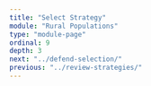 ```yaml
---
title: "Select Strategy"
module: "Rural Populations"
type: "module-page"
ordinal: 9
depth: 3
next: "../defend-selection/"
previous: "../review-strategies/"
---
```

<form method="post" action="."></form>